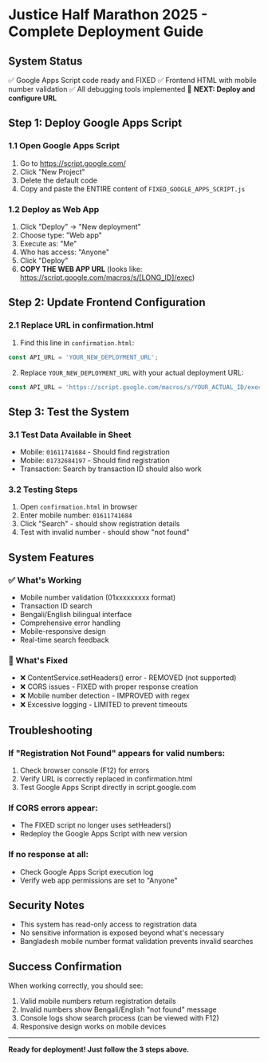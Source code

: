 # Justice Half Marathon 2025 - Complete Deployment Guide

## System Status
✅ Google Apps Script code ready and FIXED
✅ Frontend HTML with mobile number validation
✅ All debugging tools implemented
🔄 **NEXT: Deploy and configure URL**

## Step 1: Deploy Google Apps Script

### 1.1 Open Google Apps Script
1. Go to https://script.google.com/
2. Click "New Project"
3. Delete the default code
4. Copy and paste the ENTIRE content of `FIXED_GOOGLE_APPS_SCRIPT.js`

### 1.2 Deploy as Web App
1. Click "Deploy" → "New deployment"
2. Choose type: "Web app"
3. Execute as: "Me"
4. Who has access: "Anyone" 
5. Click "Deploy"
6. **COPY THE WEB APP URL** (looks like: https://script.google.com/macros/s/[LONG_ID]/exec)

## Step 2: Update Frontend Configuration

### 2.1 Replace URL in confirmation.html
1. Find this line in `confirmation.html`:
```javascript
const API_URL = 'YOUR_NEW_DEPLOYMENT_URL';
```

2. Replace `YOUR_NEW_DEPLOYMENT_URL` with your actual deployment URL:
```javascript
const API_URL = 'https://script.google.com/macros/s/YOUR_ACTUAL_ID/exec';
```

## Step 3: Test the System

### 3.1 Test Data Available in Sheet
- Mobile: `01611741684` - Should find registration
- Mobile: `01732684197` - Should find registration  
- Transaction: Search by transaction ID should also work

### 3.2 Testing Steps
1. Open `confirmation.html` in browser
2. Enter mobile number: `01611741684`
3. Click "Search" - should show registration details
4. Test with invalid number - should show "not found"

## System Features

### ✅ What's Working
- Mobile number validation (01xxxxxxxxx format)
- Transaction ID search
- Bengali/English bilingual interface
- Comprehensive error handling
- Mobile-responsive design
- Real-time search feedback

### 🔧 What's Fixed
- ❌ ContentService.setHeaders() error - REMOVED (not supported)
- ❌ CORS issues - FIXED with proper response creation
- ❌ Mobile number detection - IMPROVED with regex
- ❌ Excessive logging - LIMITED to prevent timeouts

## Troubleshooting

### If "Registration Not Found" appears for valid numbers:
1. Check browser console (F12) for errors
2. Verify URL is correctly replaced in confirmation.html
3. Test Google Apps Script directly in script.google.com

### If CORS errors appear:
- The FIXED script no longer uses setHeaders()
- Redeploy the Google Apps Script with new version

### If no response at all:
- Check Google Apps Script execution log
- Verify web app permissions are set to "Anyone"

## Security Notes
- This system has read-only access to registration data
- No sensitive information is exposed beyond what's necessary
- Bangladesh mobile number format validation prevents invalid searches

## Success Confirmation
When working correctly, you should see:
1. Valid mobile numbers return registration details
2. Invalid numbers show Bengali/English "not found" message
3. Console logs show search process (can be viewed with F12)
4. Responsive design works on mobile devices

---
**Ready for deployment! Just follow the 3 steps above.**
